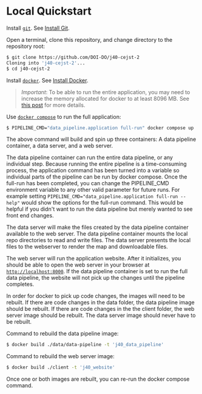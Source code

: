 # Local Quickstart

Install [`git`](https://git-scm.com/). See [Install Git](INSTALLATION.md#install-git).

Open a terminal, clone this repository, and change directory to the repository root:

```sh
$ git clone https://github.com/DOI-DO/j40-cejst-2
Cloning into 'j40-cejst-2'...
$ cd j40-cejst-2
```

Install [`docker`](https://docs.docker.com/get-docker/). See [Install Docker](INSTALLATION.md#install-docker).

> _Important_: To be able to run the entire application, you may need to increase the memory allocated for docker to at least 8096 MB. See [this post](https://stackoverflow.com/a/44533437) for more details.

Use [`docker compose`](https://docs.docker.com/compose/) to run the full application:

```sh
$ PIPELINE_CMD="data_pipeline.application full-run" docker compose up
```
The above command will build and spin up three containers: A data pipeline container, a data server, and a web server. 

The data pipeline container can run the entire data pipeline, or any individual step. Because running the entire pipeline is a time-consuming process, the application command has been turned into a variable so individual parts of the pipeline can be run by docker compose. Once the full-run has been completed, you can change the PIPELINE_CMD environment variable to any other valid parameter for future runs. For example setting `PIPELINE_CMD="data_pipeline.application full-run --help"` would show the options for the full-run command. This would be helpful if you didn't want to run the data pipeline but merely wanted to see front end changes.

The data server will make the files created by the data pipeline container available to the web server. The data pipeline container mounts the local repo directories to read and write files. The data server presents the local files to the webserver to render the map and downloadable files.

The web server will run the application website. After it initializes, you should be able to open the web server in your browser at [`http://localhost:8000`](http://localhost:8000). If the data pipeline container is set to run the full data pipeline, the website will not pick up the changes until the pipeline completes.

In order for docker to pick up code changes, the images will need to be rebuilt. If there are code changes in the data folder, the data pipeline image should be rebuilt. If there are code changes in the the client folder, the web server image should be rebuilt. The data server image should never have to be rebuilt.

Command to rebuild the data pipeline image:

```sh
$ docker build ./data/data-pipeline -t 'j40_data_pipeline'
```

Command to rebuild the web server image:

```sh
$ docker build ./client -t 'j40_website'
```

Once one or both images are rebuilt, you can re-run the docker compose command.
